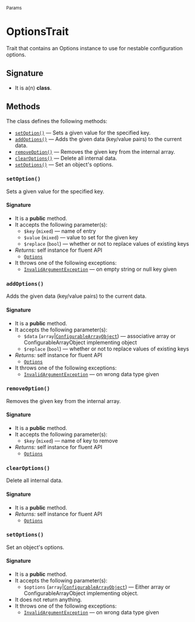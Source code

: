 <small>Params</small>

OptionsTrait
============

Trait that contains an Options instance to use for nestable configuration options.

Signature
---------

- It is a(n) **class**.

Methods
-------

The class defines the following methods:

- [`setOption()`](#setOption) &mdash; Sets a given value for the specified key.
- [`addOptions()`](#addOptions) &mdash; Adds the given data (key/value pairs) to the current data.
- [`removeOption()`](#removeOption) &mdash; Removes the given key from the internal array.
- [`clearOptions()`](#clearOptions) &mdash; Delete all internal data.
- [`setOptions()`](#setOptions) &mdash; Set an object&#039;s options.

### `setOption()` <a name="setOption"></a>

Sets a given value for the specified key.

#### Signature

- It is a **public** method.
- It accepts the following parameter(s):
    - `$key` (`mixed`) &mdash; name of entry
    - `$value` (`mixed`) &mdash; value to set for the given key
    - `$replace` (`bool`) &mdash; whether or not to replace values of existing keys
- _Returns:_ self instance for fluent API
    - [`Options`](../Params/Options.md)
- It throws one of the following exceptions:
    - [`InvalidArgumentException`](http://php.net/class.InvalidArgumentException) &mdash; on empty string or null key given

### `addOptions()` <a name="addOptions"></a>

Adds the given data (key/value pairs) to the current data.

#### Signature

- It is a **public** method.
- It accepts the following parameter(s):
    - `$data` (`array`|[`ConfigurableArrayObject`](../Params/ConfigurableArrayObject.md)) &mdash; associative array or ConfigurableArrayObject implementing object
    - `$replace` (`bool`) &mdash; whether or not to replace values of existing keys
- _Returns:_ self instance for fluent API
    - [`Options`](../Params/Options.md)
- It throws one of the following exceptions:
    - [`InvalidArgumentException`](http://php.net/class.InvalidArgumentException) &mdash; on wrong data type given

### `removeOption()` <a name="removeOption"></a>

Removes the given key from the internal array.

#### Signature

- It is a **public** method.
- It accepts the following parameter(s):
    - `$key` (`mixed`) &mdash; name of key to remove
- _Returns:_ self instance for fluent API
    - [`Options`](../Params/Options.md)

### `clearOptions()` <a name="clearOptions"></a>

Delete all internal data.

#### Signature

- It is a **public** method.
- _Returns:_ self instance for fluent API
    - [`Options`](../Params/Options.md)

### `setOptions()` <a name="setOptions"></a>

Set an object&#039;s options.

#### Signature

- It is a **public** method.
- It accepts the following parameter(s):
    - `$options` (`array`|[`ConfigurableArrayObject`](../Params/ConfigurableArrayObject.md)) &mdash; Either array or ConfigurableArrayObject implementing object.
- It does not return anything.
- It throws one of the following exceptions:
    - [`InvalidArgumentException`](http://php.net/class.InvalidArgumentException) &mdash; on wrong data type given

